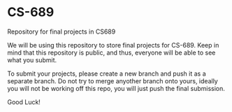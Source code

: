 # CS-689
Repository for final projects in CS689

We will be using this repository to store final projects for CS-689. 
Keep in mind that this repository is public, and thus, everyone will be able to see what you submit.

To submit your projects, please create a new branch and push it as a separate branch. Do not try to merge anyother branch onto yours, ideally you will not be working off this repo, you will just push the final submission.

Good Luck!
